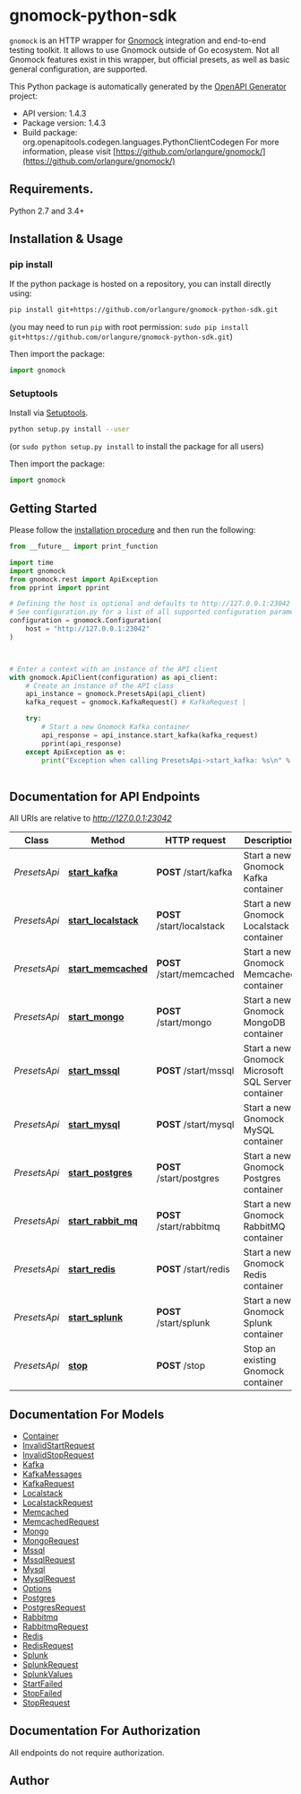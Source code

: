 # gnomock-python-sdk
`gnomock` is an HTTP wrapper for [Gnomock](https://github.com/orlangure/gnomock) integration and end-to-end testing toolkit. It allows to use Gnomock outside of Go ecosystem. Not all Gnomock features exist in this wrapper, but official presets, as well as basic general configuration, are supported.


This Python package is automatically generated by the [OpenAPI Generator](https://openapi-generator.tech) project:

- API version: 1.4.3
- Package version: 1.4.3
- Build package: org.openapitools.codegen.languages.PythonClientCodegen
For more information, please visit [https://github.com/orlangure/gnomock/](https://github.com/orlangure/gnomock/)

## Requirements.

Python 2.7 and 3.4+

## Installation & Usage
### pip install

If the python package is hosted on a repository, you can install directly using:

```sh
pip install git+https://github.com/orlangure/gnomock-python-sdk.git
```
(you may need to run `pip` with root permission: `sudo pip install git+https://github.com/orlangure/gnomock-python-sdk.git`)

Then import the package:
```python
import gnomock
```

### Setuptools

Install via [Setuptools](http://pypi.python.org/pypi/setuptools).

```sh
python setup.py install --user
```
(or `sudo python setup.py install` to install the package for all users)

Then import the package:
```python
import gnomock
```

## Getting Started

Please follow the [installation procedure](#installation--usage) and then run the following:

```python
from __future__ import print_function

import time
import gnomock
from gnomock.rest import ApiException
from pprint import pprint

# Defining the host is optional and defaults to http://127.0.0.1:23042
# See configuration.py for a list of all supported configuration parameters.
configuration = gnomock.Configuration(
    host = "http://127.0.0.1:23042"
)



# Enter a context with an instance of the API client
with gnomock.ApiClient(configuration) as api_client:
    # Create an instance of the API class
    api_instance = gnomock.PresetsApi(api_client)
    kafka_request = gnomock.KafkaRequest() # KafkaRequest | 

    try:
        # Start a new Gnomock Kafka container
        api_response = api_instance.start_kafka(kafka_request)
        pprint(api_response)
    except ApiException as e:
        print("Exception when calling PresetsApi->start_kafka: %s\n" % e)
    
```

## Documentation for API Endpoints

All URIs are relative to *http://127.0.0.1:23042*

Class | Method | HTTP request | Description
------------ | ------------- | ------------- | -------------
*PresetsApi* | [**start_kafka**](docs/PresetsApi.md#start_kafka) | **POST** /start/kafka | Start a new Gnomock Kafka container
*PresetsApi* | [**start_localstack**](docs/PresetsApi.md#start_localstack) | **POST** /start/localstack | Start a new Gnomock Localstack container
*PresetsApi* | [**start_memcached**](docs/PresetsApi.md#start_memcached) | **POST** /start/memcached | Start a new Gnomock Memcached container
*PresetsApi* | [**start_mongo**](docs/PresetsApi.md#start_mongo) | **POST** /start/mongo | Start a new Gnomock MongoDB container
*PresetsApi* | [**start_mssql**](docs/PresetsApi.md#start_mssql) | **POST** /start/mssql | Start a new Gnomock Microsoft SQL Server container
*PresetsApi* | [**start_mysql**](docs/PresetsApi.md#start_mysql) | **POST** /start/mysql | Start a new Gnomock MySQL container
*PresetsApi* | [**start_postgres**](docs/PresetsApi.md#start_postgres) | **POST** /start/postgres | Start a new Gnomock Postgres container
*PresetsApi* | [**start_rabbit_mq**](docs/PresetsApi.md#start_rabbit_mq) | **POST** /start/rabbitmq | Start a new Gnomock RabbitMQ container
*PresetsApi* | [**start_redis**](docs/PresetsApi.md#start_redis) | **POST** /start/redis | Start a new Gnomock Redis container
*PresetsApi* | [**start_splunk**](docs/PresetsApi.md#start_splunk) | **POST** /start/splunk | Start a new Gnomock Splunk container
*PresetsApi* | [**stop**](docs/PresetsApi.md#stop) | **POST** /stop | Stop an existing Gnomock container


## Documentation For Models

 - [Container](docs/Container.md)
 - [InvalidStartRequest](docs/InvalidStartRequest.md)
 - [InvalidStopRequest](docs/InvalidStopRequest.md)
 - [Kafka](docs/Kafka.md)
 - [KafkaMessages](docs/KafkaMessages.md)
 - [KafkaRequest](docs/KafkaRequest.md)
 - [Localstack](docs/Localstack.md)
 - [LocalstackRequest](docs/LocalstackRequest.md)
 - [Memcached](docs/Memcached.md)
 - [MemcachedRequest](docs/MemcachedRequest.md)
 - [Mongo](docs/Mongo.md)
 - [MongoRequest](docs/MongoRequest.md)
 - [Mssql](docs/Mssql.md)
 - [MssqlRequest](docs/MssqlRequest.md)
 - [Mysql](docs/Mysql.md)
 - [MysqlRequest](docs/MysqlRequest.md)
 - [Options](docs/Options.md)
 - [Postgres](docs/Postgres.md)
 - [PostgresRequest](docs/PostgresRequest.md)
 - [Rabbitmq](docs/Rabbitmq.md)
 - [RabbitmqRequest](docs/RabbitmqRequest.md)
 - [Redis](docs/Redis.md)
 - [RedisRequest](docs/RedisRequest.md)
 - [Splunk](docs/Splunk.md)
 - [SplunkRequest](docs/SplunkRequest.md)
 - [SplunkValues](docs/SplunkValues.md)
 - [StartFailed](docs/StartFailed.md)
 - [StopFailed](docs/StopFailed.md)
 - [StopRequest](docs/StopRequest.md)


## Documentation For Authorization

 All endpoints do not require authorization.

## Author




